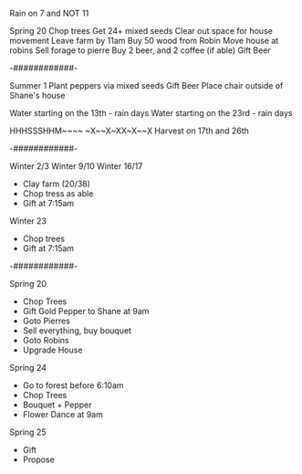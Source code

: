 Rain on 7 and NOT 11

Spring 20
Chop trees
Get 24+ mixed seeds
Clear out space for house movement
Leave farm by 11am
Buy 50 wood from Robin
Move house at robins
Sell forage to pierre
Buy 2 beer, and 2 coffee (if able)
Gift Beer

-############-

Summer 1
Plant peppers via mixed seeds
Gift Beer
Place chair outside of Shane's house

Water starting on the 13th - rain days
Water starting on the 23rd - rain days

HHHSSSHHM~~~~
~X~~X~XX~X~~X
Harvest on 17th and 26th

-############-

Winter 2/3
Winter 9/10
Winter 16/17

- Clay farm (20/38)
- Chop tress as able
- Gift at 7:15am

Winter 23
- Chop trees
- Gift at 7:15am

-############-

Spring 20
- Chop Trees
- Gift Gold Pepper to Shane at 9am
- Goto Pierres
- Sell everything, buy bouquet
- Goto Robins
- Upgrade House

Spring 24
- Go to forest before 6:10am
- Chop Trees
- Bouquet + Pepper
- Flower Dance at 9am

Spring 25
- Gift
- Propose
